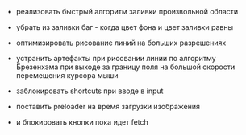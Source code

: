 - реализовать быстрый алгоритм заливки произвольной области
- убрать из заливки баг - когда цвет фона и цвет заливки равны

- оптимизировать рисование линий на больших разрешениях

* устранить артефакты при рисовании линии по алгоритму Брезенхэма при выходе за границу поля на большой скорости перемещения курсора мыши

* заблокировать shortcuts при вводе в input

* поставить preloader на время загрузки изображения
* и блокировать кнопки пока идет fetch
